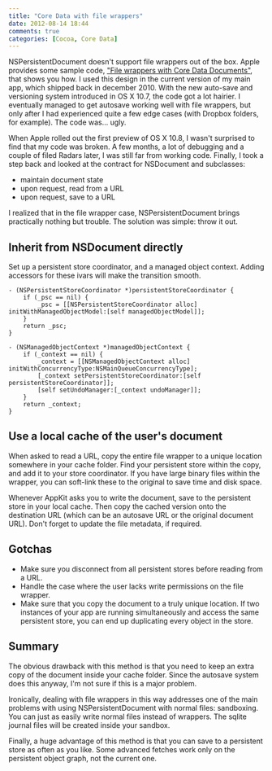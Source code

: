 ```yaml
---
title: "Core Data with file wrappers"
date: 2012-08-14 18:44
comments: true
categories: [Cocoa, Core Data]
---
```

NSPersistentDocument doesn't support file wrappers out of the box. Apple provides some sample code, ["File wrappers with Core Data Documents"](http://developer.apple.com/library/mac/#samplecode/PersistentDocumentFileWrappers/Introduction/Intro.html), that shows you how. I used this design in the current version of my main app, which shipped back in december 2010.  With the new auto-save and versioning system introduced in OS X 10.7, the code got a lot hairier. I eventually managed to get autosave working well with file wrappers, but only after I had experienced quite a few edge cases (with Dropbox folders, for example). The code was… ugly.
<!-- more -->
When Apple rolled out the first preview of OS X 10.8, I wasn't surprised to find that my code was broken. A few months, a lot of debugging and a couple of filed Radars later, I was still far from working code. Finally, I took a step back and looked at the contract for NSDocument and subclasses:

* maintain document state
* upon request, read from a URL
* upon request, save to a URL

I realized that in the file wrapper case, NSPersistentDocument brings practically nothing but trouble. The solution was simple: throw it out.

Inherit from NSDocument directly
--------------------------------
Set up a persistent store coordinator, and a managed object context. Adding accessors for these ivars will make the transition smooth.

	- (NSPersistentStoreCoordinator *)persistentStoreCoordinator {
		if (_psc == nil) {
			_psc = [[NSPersistentStoreCoordinator alloc] initWithManagedObjectModel:[self managedObjectModel]];
		}
		return _psc;
	}

	- (NSManagedObjectContext *)managedObjectContext {
		if (_context == nil) {
			_context = [[NSManagedObjectContext alloc] initWithConcurrencyType:NSMainQueueConcurrencyType];
			[_context setPersistentStoreCoordinator:[self persistentStoreCoordinator]];
			[self setUndoManager:[_context undoManager]];
		}
		return _context;
	}

Use a local cache of the user's document
----------------------------------------

When asked to read a URL, copy the entire file wrapper to a unique location somewhere in your cache folder. Find your persistent store within the copy, and add it to your store coordinator. If you have large binary files within the wrapper, you can soft-link these to the original to save time and disk space. 

Whenever AppKit asks you to write the document, save to the persistent store in your local cache. Then copy the cached version onto the destination URL (which can be an autosave URL or the original document URL). Don't forget to update the file metadata, if required.

Gotchas
-------
* Make sure you disconnect from all persistent stores before reading from a URL.
* Handle the case where the user lacks write permissions on the file wrapper.
* Make sure that you copy the document to a truly unique location. If two instances of your app are running simultaneously and access the same persistent store, you can end up duplicating every object in the store.

Summary
-------
The obvious drawback with this method is that you need to keep an extra copy of the document inside your cache folder. Since the autosave system does this anyway, I'm not sure if this is a major problem.

Ironically, dealing with file wrappers in this way addresses one of the main problems with using NSPersistentDocument with normal files: sandboxing. You can just as easily write normal files instead of wrappers. The sqlite journal files will be created inside your sandbox.

Finally, a huge advantage of this method is that you can save to a persistent store as often as you like. Some advanced fetches work only on the persistent object graph, not the current one.
